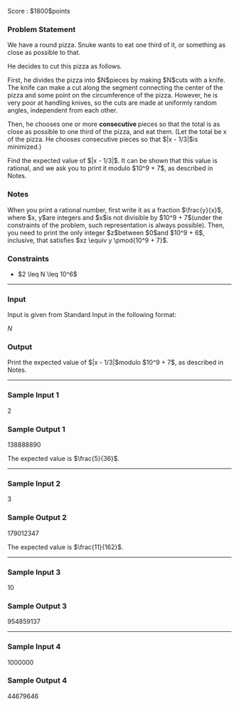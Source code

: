 
<div>

<span>

<span>

<p>
Score : $1800$points
</p>

<div>

<section>

### **Problem Statement**

<p>
We have a round pizza. Snuke wants to eat one third of it, or something as close as possible to that.
</p>

<p>
He decides to cut this pizza as follows.
</p>

<p>
First, he divides the pizza into $N$pieces by making $N$cuts with a knife. The knife can make a cut along the segment connecting the center of the pizza and some point on the circumference of the pizza. However, he is very poor at handling knives, so the cuts are made at uniformly random angles, independent from each other.
</p>

<p>
Then, he chooses one or more 
<strong>
consecutive
</strong>
pieces so that the total is as close as possible to one third of the pizza, and eat them. (Let the total be x of the pizza. He chooses consecutive pieces so that $|x - 1/3|$is minimized.)
</p>

<p>
Find the expected value of $|x - 1/3|$. It can be shown that this value is rational, and we ask you to print it modulo $10^9 + 7$, as described in Notes.
</p>

</section>

</div>

<div>

<section>

### **Notes**

<p>
When you print a rational number, first write it as a fraction $\frac{y}{x}$, where $x, y$are integers and $x$is not divisible by $10^9 + 7$(under the constraints of the problem, such representation is always possible).
Then, you need to print the only integer $z$between $0$and $10^9 + 6$, inclusive, that satisfies $xz \equiv y \pmod{10^9 + 7}$.
</p>

</section>

</div>

<div>

<section>

### **Constraints**

<ul>

<li>
$2 \leq N \leq 10^6$
</li>

</ul>

</section>

</div>

---

<div>

<div>

<section>

### **Input**

<p>
Input is given from Standard Input in the following format:
</p>

<div>

$N$
</div>

</section>

</div>

<div>

<section>

### **Output**

<p>
Print the expected value of $|x - 1/3|$modulo $10^9 + 7$, as described in Notes.
</p>

</section>

</div>

</div>

---

<div>

<section>

### **Sample Input 1**

<div>

2

</div>

</section>

</div>

<div>

<section>

### **Sample Output 1**

<div>

138888890

</div>

<p>
The expected value is $\frac{5}{36}$.
</p>

</section>

</div>

---

<div>

<section>

### **Sample Input 2**

<div>

3

</div>

</section>

</div>

<div>

<section>

### **Sample Output 2**

<div>

179012347

</div>

<p>
The expected value is $\frac{11}{162}$.
</p>

</section>

</div>

---

<div>

<section>

### **Sample Input 3**

<div>

10

</div>

</section>

</div>

<div>

<section>

### **Sample Output 3**

<div>

954859137

</div>

</section>

</div>

---

<div>

<section>

### **Sample Input 4**

<div>

1000000

</div>

</section>

</div>

<div>

<section>

### **Sample Output 4**

<div>

44679646

</div>

</section>

</div>

</span>

</span>

</div>
